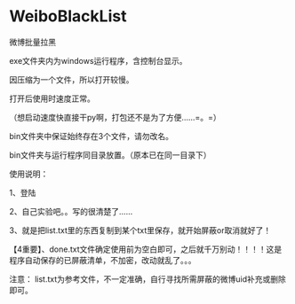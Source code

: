 ﻿# WeiboBlackList
微博批量拉黑

exe文件夹内为windows运行程序，含控制台显示。

因压缩为一个文件，所以打开较慢。

打开后使用时速度正常。

（想启动速度快直接干py啊，打包还不是为了方便……=。=）

bin文件夹中保证始终存在3个文件，请勿改名。

bin文件夹与运行程序同目录放置。（原本已在同一目录下）


使用说明：

1、登陆

2、自己实验吧。。写的很清楚了……

3、就是把list.txt里的东西复制到某个txt里保存，就开始屏蔽or取消就好了！

【4重要】、done.txt文件确定使用前为空白即可，之后就千万别动！！！！这是程序自动保存的已屏蔽清单，不加密，改动就乱了。。。



注意：
list.txt为参考文件，不一定准确，自行寻找所需屏蔽的微博uid补充或删除即可。
